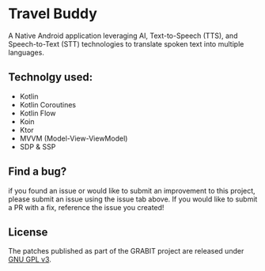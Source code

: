 
# Travel Buddy


A Native Android application leveraging AI, Text-to-Speech (TTS), and Speech-to-Text (STT) technologies to translate spoken text into multiple languages.

## Technolgy used:

- Kotlin
- Kotlin Coroutines
- Kotlin Flow
- Koin
- Ktor
- MVVM (Model-View-ViewModel)
- SDP & SSP

## Find a bug?

if you found an issue or would like to submit an improvement to this project, please submit an issue using the issue tab above. If you would like to submit a PR with a fix, reference the issue you created!

## License

The patches published as part of the GRABIT project are released under [GNU GPL v3](./LICENSE).
